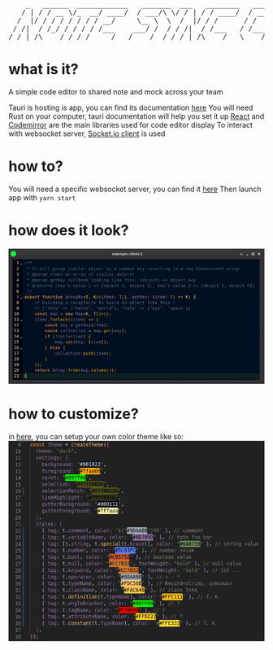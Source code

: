<pre>
    _   ______  ____________   _______  ___   ________   ________    ___________   ________
   / | / / __ \/_  __/ ____/  / ___/\ \/ / | / / ____/  / ____/ /   /  _/ ____/ | / /_  __/
  /  |/ / / / / / / / __/     \__ \  \  /  |/ / /      / /   / /    / // __/ /  |/ / / /   
 / /|  / /_/ / / / / /___    ___/ /  / / /|  / /___   / /___/ /____/ // /___/ /|  / / /    
/_/ |_/\____/ /_/ /_____/   /____/  /_/_/ |_/\____/   \____/_____/___/_____/_/ |_/ /_/                               
</pre>

# what is it?

A simple code editor to shared note and mock across your team

Tauri is hosting is app, you can find its documentation [here](https://tauri.app/v1/guides/getting-started/setup)
You will need Rust on your computer, tauri documentation will help you set it up
[React](https://react.dev/) and [Codemirror](https://codemirror.net/) are the main libraries used for code editor display
To interact with websocket server, [Socket.io client](https://socket.io/) is used

# how to?

You will need a specific websocket server, you can find it [here](https://github.com/Armoredbrain/notesync-server)
Then launch app with `yarn start`

# how does it look?

![example-2](./assets/example-2.png)

# how to customize?

in [here](./src/Editor.tsx), you can setup your own color theme like so:
![custom-theme](./assets/theme-custom.png)
